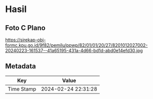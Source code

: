 # Hasil

## Foto C Plano

https://sirekap-obj-formc.kpu.go.id/9f82/pemilu/ppwp/82/01/01/20/27/8201012027002-20240223-161537--41a65195-431a-4d66-bd1d-abd0e14efd30.jpg


## Metadata

| Key        | Value               |
| ---------- | ------------------- |
| Time Stamp | 2024-02-24 22:31:28 |



